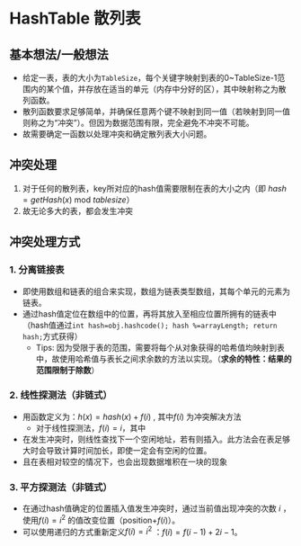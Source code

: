 # HashTable 散列表

## 基本想法/一般想法
- 给定一表，表的大小为`TableSize`，每个关键字映射到表的0~TableSize-1范围内的某个值，并存放在适当的单元（内存中分好的区），其中映射称之为散列函数。
- 散列函数要求足够简单，并确保任意两个键不映射到同一值（若映射到同一值则称之为“冲突”）。但因为数据范围有限，完全避免不冲突不可能。
- 故需要确定一函数以处理冲突和确定散列表大小问题。

## 冲突处理
1. 对于任何的散列表，key所对应的hash值需要限制在表的大小之内（即 $hash=getHash(x)$ mod $tablesize$）
2. 故无论多大的表，都会发生冲突

## 冲突处理方式

### 1. 分离链接表
- 即使用数组和链表的组合来实现，数组为链表类型数组，其每个单元的元素为链表。
- 通过hash值定位在数组中的位置，再将其放入至相应位置所拥有的链表中（hash值通过`int hash=obj.hashcode(); hash %=arrayLength; return hash;`方式获得）
  - Tips: 因为受限于表的范围，需要将每个从对象获得的哈希值均映射到表中，故使用哈希值与表长之间求余数的方法以实现。（**求余的特性：结果的范围限制于除数**）

### 2. 线性探测法（非链式）
- 用函数定义为：$h(x)=hash(x)+f(i)$ , 其中$f(i)$ 为冲突解决方法
	- 对于线性探测法，$f(i)=i$，其中
- 在发生冲突时，则线性查找下一个空闲地址，若有则插入。此方法会在表足够大时会导致计算时间加长，即使一定会有空闲的位置。
- 且在表相对较空的情况下，也会出现数据堆积在一块的现象

### 3. 平方探测法（非链式）
- 在通过hash值确定的位置插入值发生冲突时，通过当前值出现冲突的次数 $i$ ，使用$f(i)=i^{2}$ 的值改变位置（position+$f(i)$）。
- 可以使用递归的方式重新定义$f(i)=i^2$ ：$f(i)=f(i-1)+2i-1$。



